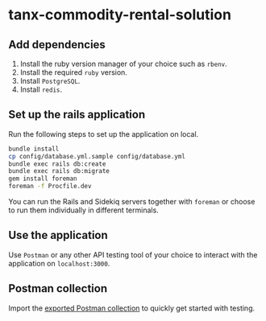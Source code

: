 # tanx-commodity-rental-solution

## Add dependencies

1. Install the ruby version manager of your choice such as `rbenv`.
2. Install the required `ruby` version.
3. Install `PostgreSQL`.
4. Install `redis`.

## Set up the rails application

Run the following steps to set up the application on local.

```bash
bundle install
cp config/database.yml.sample config/database.yml
bundle exec rails db:create
bundle exec rails db:migrate
gem install foreman
foreman -f Procfile.dev
```

You can run the Rails and Sidekiq servers together with `foreman` or choose to run them individually in different terminals.

## Use the application
Use `Postman` or any other API testing tool of your choice to interact with the application on `localhost:3000`.

## Postman collection
Import the [exported Postman collection](./docs/tanx-commodity-rental-solution.postman_collection.json) to quickly get started with testing.
